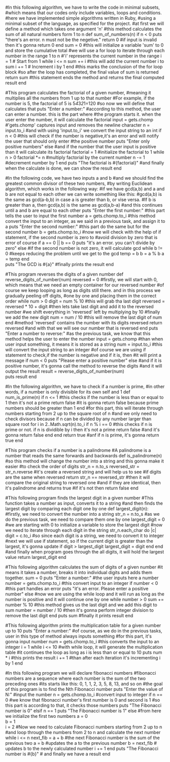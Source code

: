 
#In this following algorithm, we have to write the code in minimal subsets,
#which means that our codes only include variables, loops and conditions.
#here we have implemented simple algorithms written in Ruby, 
#using a minimal subset of the language, as specified for the project. 
#at first we will define a method which takes one argument 'n'
#this method calculates the sum of all natural numbers form 1 to n
def sum_of_numbers(n)
   if n < 0
      puts "there's an error. n must not be the negetive."
      return 0  #if input is invalid then it's gonna return 0
   end
   sum = 0 #this will initialize a variable 'sum' to 0 and store the cumulative total
#we will use a for loop to iterate through each number in the range 1 to n
#'i' represents the current number in the range
   i = 1  # Start from 1
   while i <= n
      sum += i #this will add the current number i to sum
      i += 1  # Increment i by 1
   end #this marks the conclusion of the for loop block
#so after the loop has completed, the final value of sum is returned
   return sum #this statement ends the method and returns the final computed result
end





#This program calculates the factorial of a given number,
#meaning it multiplies all the numbers from 1 up to that number
#For example, if the number is 5, the factorial of 5 is 5*4*3*2*1=120
#so now we will define that calculates that
puts "Enter a number:" #according to this method, the user can enter a number. this is the part where 
                       #the program starts it. when the user enter the number, it will calculate the factorial
input = gets.chomp  #'gets.chomp' captures input and removes the newline character
n = input.to_i       #and with using 'input.to_i' we convert the input string to an int
if n < 0  #this will check if the number is negative,it's an error and will notify the user that should only enter 
          #the positive number
   puts "Enter only positive numbers"
else #and if the number that the user input is positive than it will calculate its factorial
   factorial = 1 #initialize the factorial to 1
   while n > 0
      factorial *= n  #multiply factorial by the current number
      n -= 1  #decrement number by 1
   end
   puts "The factorial is #{factorial}" #and finally when the calculate is done, we can show the result
end




#In the following code, we have two inputs a and b
#and we should find the greatest common divisor of these two numbers,
#by writing Euclidean algorithm, which works in the following way:
#if we have gcd(a,b) and a and b are not equal to each other we can write something like this:
#gcd(a,b) is the same as gcd(a-b,b) in case a is greater than b, or vise versa.
#If b is greater than a, then gcd(a,b) is the same as gcd(a,b-a)
#and this continues until a and b are equal to each other
puts "Enter the first number:" #this part tells the user to input the first number
a = gets.chomp.to_i #this method convert the input to an integer, as we said in a previous task, and assign it to a
puts "Enter the second number:" #this part do the same but for the second number
b = gets.chomp.to_i
#now we will check with the help of if statement, if the second number is zero to 
#avoid division by zero that is error of course
if a == 0 || b == 0
   puts "it's an error. you can't divide by zero"
else #if the second number is not zero, it will calculate gcd
   while b != 0 #keeps reducing the problem until we get to the gcd
      temp = b
      b = a % b
      a = temp
   end  
   puts "The GCD is #{a}" #finally prints the result
end




#This program reverses the digits of a given number
def reverse_digits_of_number(num)
   reversed = 0 #firstly, we will start with 0, which means that we need an empty container for our reversed number
#of course we keep looping as long as digits still there. and in this process we gradually peeling off digits,
#one by one and placing them in the correct order
   while num > 0 
     digit = num % 10  #this will grab tha last digit 
     reversed = reversed * 10 + digit #then lets take last digit and add it to the reversed number
                                      #we shift everything in 'reversed' left by multiplying by 10
                                      #finally we add the new digit
     num = num / 10 #this will remove the last digit of num
   end
#method 'reversed' contains the number with its digits reversed 
   return reversed  #and with that we will see our number that is reversed
end
puts "Enter a number to reverse:" #as the previous task, we know that this method helps the user to enter the number
input = gets.chomp  #than when user input something, it means it is stored as a string
num = input.to_i  #this will convert the input string to an integer
#of course we are using if statement to check,if the number is negative and if it is, then 
#it will print a message
if num < 0
   puts "Please enter a positive number"
else #and if it is positive number, it's gonna call the method to reverse the digits 
     #and it will output the result
   result = reverse_digits_of_number(num)  
   puts result
end


#In the following algorithm, we have to check if a number is prime,
#in other words, if a number is only divisible for its own self and 1
def num_is_prime(n) 
   if n <= 1 #this checks if the number is less than or equal to 1 then it's not a prime
     return false #it is gonna return false because prime numbers should be greater than 1
   end
#for this part, this will iterate through numbers starting from 2 up to the square root of n
#and we only need to check divisors because if n can be divided by any number larger than square root
   for i in 2..Math.sqrt(n).to_i
      if n % i == 0 #this checks if n is prime or not. if n is dividible by i then it's not a prime
        return false #and it's gonna return false
      end
   end
   return true #anf if n is prime, it's gonna return true
end




#This program checks if a number is a palindrome
#A palindrome is a number that reads the same forwards and backwards
def is_palindrome(n) 
#so this method will change the number into a string and this gonna make it easier 
#to check the order of digits
   str_n = n.to_s
   reversed_str = str_n.reverse #it's create a reversed string and will help us to see
                              #if digits are the same when reversed
   return str_n == reversed_str #then it will compare the original string to reversed one
                              #and if they are identical, then it's palindrome and returns true
                              #if it's not then return false
end





#This following program finds the largest digit in a given number
#This function takes a number as input, converts it to a string
#and then finds the largest digit by comparing each digit one by one
def largest_digit(n): #firstly, we need to convert the number into a string
    str_n = n.to_s   #as we do the previous task, we need to compare them one by one
    largest_digit = 0  #we are starting with 0 to initialize a variable to store the largest digit
#now we need to iterate through each digit in the string
  str_n.each_char do |c| 
    digit = c.to_i #so since each digit is a string, we need to convert it to integer
#next we will use if statement, so if the current digit is greater than the largest, it's gonna update
    if digit > largest_digit
      largest_digit = digit
    end
  end
#and finally when program goes through the all digits, it will hold the largest value
  return largest_digit
end






#This following algorithm calculates the sum of digits of a given number
#it means it takes a number, breaks it into individual digits and adds them together.
sum = 0
puts "Enter a number:" #the user inputs here a number
number = gets.chomp.to_i #this convert input to an integer
if number < 0 #this part handles an error
   puts "it's an error. Please enter a positive number"
else
#now we are using the while loop and it will run as long as the number is positive and it will continue one by one
   while number > 0 
     sum += number % 10  #this method gives us the last digit and we add this digit to sum
     number = number / 10  #then it's gonna perform integer division to remove the last digit
   end
   puts sum #finally it prints result
end





#This following algorithm prints the multiplication table for a given number up to 10
puts "Enter a number:"  #of course, as we do in the previous tasks, user in this type of method always inputs something
                        #for this part, it's gonna input number
num = gets.chomp.to_i  #this converts the input to an integer
i = 1
while i <= 10  #with while loop, it will generate the multiplication table
               #it continues the loop as long as i is less than or equal to 10
   puts num * i  #this prints the result
   i += 1  #than after each iteration it's incrementing i by 1 
end  






#In this following program we will declare fibonacci numbers
#fibonacci numbers are a sequence where each number is the sum of the two preceding ones
#its starts like this: 0, 1, 1, 2, 3, 5, 8, 13, and so on
#the goal of this program is to find the Nth Fibonacci number
puts "Enter the value of N:" #input the number
n = gets.chomp.to_i #convert input to integer
if n == 0   #we know that fibonacci number's first number is 0 and second is 1
            #so this part is according to that, it checks those numbers
  puts "The Fibonacci number is 0"
elsif n == 1
  puts "The Fibonacci number is 1"
else
#from here we initialize the first two numbers
  a = 0  
  b = 1  
  i = 2
#Now we need to calculate Fibonacci numbers starting from 2 up to n
#and loop through the numbers from 2 to n and calculate the next number
  while i <= n
    next_fib = a + b #the next Fibonacci number is the sum of the previous two
    a = b    #updates the a to the previous number
    b = next_fib  # updates b to the newly calculated number
    i += 1
  end
  puts "The Fibonacci number is #{b}" # and finally we have a result
end


